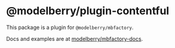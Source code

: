 # @modelberry/plugin-contentful

This package is a plugin for `@modelberry/mbfactory`.

Docs and examples are at [modelberry/mbfactory-docs](https://github.com/modelberry/mbfactory-docs/blob/main/README.md).
